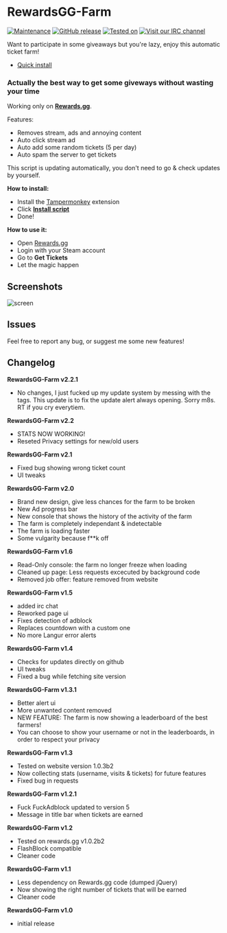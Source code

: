 # RewardsGG-Farm
[![Maintenance](https://img.shields.io/maintenance/yes/2016.svg)]() [![GitHub release](https://img.shields.io/github/release/DeathMiner/RewardsGG-Farm.svg)](https://github.com/DeathMiner/RewardsGG-Farm/releases/latest) [![Tested on](https://img.shields.io/badge/tested%20on-v1.4.2b6-orange.svg)]() [![Visit our IRC channel](https://kiwiirc.com/buttons/irc.kiwiirc.com/RewardsGGFarm.png)](https://kiwiirc.com/client/irc.kiwiirc.com/?&theme=mini#RewardsGGFarm)

Want to participate in some giveaways but you're lazy, enjoy this automatic ticket farm!

- [Quick install](https://github.com/DeathMiner/RewardsGG-Farm/raw/master/rewardsgg-farm.user.js)

### Actually the best way to get some giveways without wasting your time

Working only on **[Rewards.gg](https://rewards.gg)**.

Features:
- Removes stream, ads and annoying content
- Auto click stream ad
- Auto add some random tickets (5 per day)
- Auto spam the server to get tickets

This script is updating automatically, you don't need to go & check updates by yourself.

**How to install:**
- Install the [Tampermonkey](http://tampermonkey.net/) extension
- Click **[Install script](https://github.com/DeathMiner/RewardsGG-Farm/raw/master/rewardsgg-farm.user.js)**
- Done!

**How to use it:**
- Open [Rewards.gg](https://rewards.gg)
- Login with your Steam account
- Go to **Get Tickets**
- Let the magic happen

## Screenshots
![screen](https://cloud.githubusercontent.com/assets/2797696/15590725/697a84de-2399-11e6-8d39-8b5abea78e55.png)

## Issues
Feel free to report any bug, or suggest me some new features!

## Changelog

**RewardsGG-Farm v2.2.1**
- No changes, I just fucked up my update system by messing with the tags. This update is to fix the update alert always opening. Sorry m8s. RT if you cry everytiem.

**RewardsGG-Farm v2.2**
- STATS NOW WORKING!
- Reseted Privacy settings for new/old users

**RewardsGG-Farm v2.1**
- Fixed bug showing wrong ticket count
- UI tweaks

**RewardsGG-Farm v2.0**
- Brand new design, give less chances for the farm to be broken
- New Ad progress bar
- New console that shows the history of the activity of the farm
- The farm is completely independant & indetectable
- The farm is loading faster
- Some vulgarity because f**k off

**RewardsGG-Farm v1.6**
- Read-Only console: the farm no longer freeze when loading
- Cleaned up page: Less requests excecuted by background code
- Removed job offer: feature removed from website

**RewardsGG-Farm v1.5**
- added irc chat
- Reworked page ui
- Fixes detection of adblock
- Replaces countdown with a custom one
- No more Langur error alerts

**RewardsGG-Farm v1.4**
- Checks for updates directly on github
- UI tweaks
- Fixed a bug while fetching site version

**RewardsGG-Farm v1.3.1**
- Better alert ui
- More unwanted content removed
- NEW FEATURE: The farm is now showing a leaderboard of the best farmers!
- You can choose to show your username or not in the leaderboards, in order to respect your privacy

**RewardsGG-Farm v1.3**
- Tested on website version 1.0.3b2
- Now collecting stats (username, visits & tickets) for future features
- Fixed bug in requests

**RewardsGG-Farm v1.2.1**
- Fuck FuckAdblock updated to version 5
- Message in title bar when tickets are earned

**RewardsGG-Farm v1.2**
- Tested on rewards.gg v1.0.2b2
- FlashBlock compatible
- Cleaner code

**RewardsGG-Farm v1.1**
- Less dependency on Rewards.gg code (dumped jQuery)
- Now showing the right number of tickets that will be earned
- Cleaner code

**RewardsGG-Farm v1.0**
+ initial release

